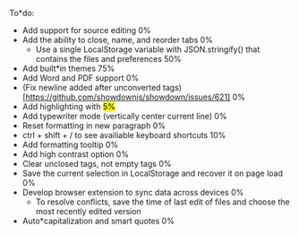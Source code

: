 To*do:
* Add support for source editing 0%
* Add the ability to close, name, and reorder tabs 0%
  * Use a single LocalStorage variable with JSON.stringify() that contains the files and preferences 50%
* Add built*in themes 75%
* Add Word and PDF support 0%
* (Fix newline added after unconverted tags)[https://github.com/showdownjs/showdown/issues/621] 0%
* Add highlighting with <mark> 5%
* Add typewriter mode (vertically center current line) 0%
* Reset formatting in new paragraph 0%
* ctrl + shift + / to see availiable keyboard shortcuts 10%
* Add formatting tooltip 0%
* Add high contrast option 0%
* Clear unclosed tags, not empty tags 0%
* Save the current selection in LocalStorage and recover it on page load 0%
* Develop browser extension to sync data across devices 0%
  * To resolve conflicts, save the time of last edit of files and choose the most recently edited version
* Auto*capitalization and smart quotes 0%
